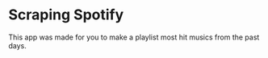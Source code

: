 # Scraping Spotify

This app was made for you to make a playlist  most hit musics from the past days.  
